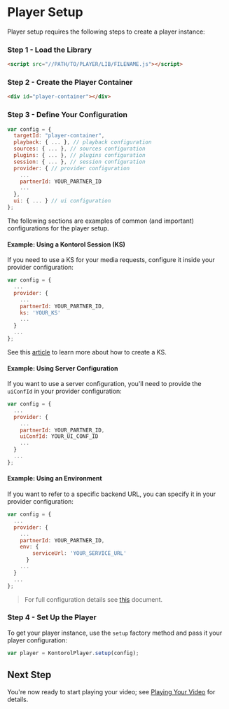 # Player Setup

Player setup requires the following steps to create a player instance:

### Step 1 - Load the Library

```html
<script src="//PATH/TO/PLAYER/LIB/FILENAME.js"></script>
```

### Step 2 - Create the Player Container

```html
<div id="player-container"></div>
```

### Step 3 - Define Your Configuration

```js
var config = {
  targetId: "player-container",
  playback: { ... }, // playback configuration
  sources: { ... }, // sources configuration
  plugins: { ... }, // plugins configuration
  session: { ... }, // session configuration
  provider: { // provider configuration
    ...
    partnerId: YOUR_PARTNER_ID
    ...
  },
  ui: { ... } // ui configuration
};
```

The following sections are examples of common (and important) configurations for the player setup.

#### Example: Using a Kontorol Session (KS)

If you need to use a KS for your media requests, configure it inside your provider configuration:

```js
var config = {
  ...
  provider: {
    ...
    partnerId: YOUR_PARTNER_ID,
    ks: 'YOUR_KS'
    ...
  }
  ...
};
```

See this [article](https://developer.kontorol.com/api-docs/VPaaS-API-Getting-Started/how-to-create-kontorol-session.html) to learn more about how to create a KS.

#### Example: Using Server Configuration

If you want to use a server configuration, you'll need to provide the `uiConfId` in your provider configuration:

```js
var config = {
  ...
  provider: {
    ...
    partnerId: YOUR_PARTNER_ID,
    uiConfId: YOUR_UI_CONF_ID
    ...
  }
  ...
};
```

#### Example: Using an Environment

If you want to refer to a specific backend URL, you can specify it in your provider configuration:

```js
var config = {
  ...
  provider: {
    ...
    partnerId: YOUR_PARTNER_ID,
    env: {
        serviceUrl: 'YOUR_SERVICE_URL'
      }
    ...
  }
  ...
};
```

> For full configuration details see [this]() document.

### Step 4 - Set Up the Player

To get your player instance, use the `setup` factory method and pass it your player configuration:

```js
var player = KontorolPlayer.setup(config);
```

## Next Step

You're now ready to start playing your video; see [Playing Your Video](./playing-your-video.md) for details.
